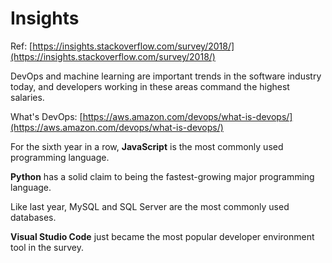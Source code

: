 # Insights

Ref: [https://insights.stackoverflow.com/survey/2018/](https://insights.stackoverflow.com/survey/2018/)

DevOps and machine learning are important trends in the software industry today, and developers working in these areas command the highest salaries.

What's DevOps: [https://aws.amazon.com/devops/what-is-devops/](https://aws.amazon.com/devops/what-is-devops/)

For the sixth year in a row, **JavaScript** is the most commonly used programming language.

**Python** has a solid claim to being the fastest-growing major programming language.

Like last year, MySQL and SQL Server are the most commonly used databases.

**Visual Studio Code** just became the most popular developer environment tool in the survey.

